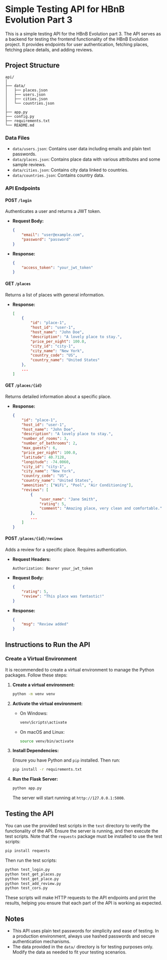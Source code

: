 # Simple Testing API for HBnB Evolution Part 3

This is a simple testing API for the HBnB Evolution part 3. The API serves as a backend for testing the frontend functionality of the HBnB Evolution project. It provides endpoints for user authentication, fetching places, fetching place details, and adding reviews.

## Project Structure

```
api/
│
├── data/
│   ├── places.json
│   ├── users.json
│   ├── cities.json
│   └── countries.json
│
├── app.py
├── config.py
├── requirements.txt
└── README.md
```

### Data Files

- `data/users.json`: Contains user data including emails and plain text passwords.
- `data/places.json`: Contains place data with various attributes and some sample reviews.
- `data/cities.json`: Contains city data linked to countries.
- `data/countries.json`: Contains country data.

### API Endpoints

#### POST `/login`

Authenticates a user and returns a JWT token.

- **Request Body:**
  ```json
  {
      "email": "user@example.com",
      "password": "password"
  }
  ```

- **Response:**
  ```json
  {
      "access_token": "your_jwt_token"
  }
  ```

#### GET `/places`

Returns a list of places with general information.

- **Response:**
  ```json
  [
      {
          "id": "place-1",
          "host_id": "user-1",
          "host_name": "John Doe",
          "description": "A lovely place to stay.",
          "price_per_night": 100.0,
          "city_id": "city-1",
          "city_name": "New York",
          "country_code": "US",
          "country_name": "United States"
      },
      ...
  ]
  ```

#### GET `/places/{id}`

Returns detailed information about a specific place.

- **Response:**
  ```json
  {
      "id": "place-1",
      "host_id": "user-1",
      "host_name": "John Doe",
      "description": "A lovely place to stay.",
      "number_of_rooms": 3,
      "number_of_bathrooms": 2,
      "max_guests": 6,
      "price_per_night": 100.0,
      "latitude": 40.7128,
      "longitude": -74.0060,
      "city_id": "city-1",
      "city_name": "New York",
      "country_code": "US",
      "country_name": "United States",
      "amenities": ["WiFi", "Pool", "Air Conditioning"],
      "reviews": [
          {
              "user_name": "Jane Smith",
              "rating": 5,
              "comment": "Amazing place, very clean and comfortable."
          },
          ...
      ]
  }
  ```

#### POST `/places/{id}/reviews`

Adds a review for a specific place. Requires authentication.

- **Request Headers:**
  ```http
  Authorization: Bearer your_jwt_token
  ```

- **Request Body:**
  ```json
  {
      "rating": 5,
      "review": "This place was fantastic!"
  }
  ```

- **Response:**
  ```json
  {
      "msg": "Review added"
  }
  ```

## Instructions to Run the API

### Create a Virtual Environment

It is recommended to create a virtual environment to manage the Python packages. Follow these steps:

1. **Create a virtual environment:**

   ```sh
   python -m venv venv
   ```

2. **Activate the virtual environment:**

   - On Windows:
     ```sh
     venv\Scripts\activate
     ```
   - On macOS and Linux:
     ```sh
     source venv/bin/activate
     ```

3. **Install Dependencies:**

   Ensure you have Python and `pip` installed. Then run:

   ```sh
   pip install -r requirements.txt
   ```

4. **Run the Flask Server:**

   ```sh
   python app.py
   ```

   The server will start running at `http://127.0.0.1:5000`.

## Testing the API

You can use the provided test scripts in the `test` directory to verify the functionality of the API. Ensure the server is running, and then execute the test scripts. Note that the `requests` package must be installed to use the test scripts:

```sh
pip install requests
```

Then run the test scripts:

```sh
python test_login.py
python test_get_places.py
python test_get_place.py
python test_add_review.py
python test_cors.py
```

These scripts will make HTTP requests to the API endpoints and print the results, helping you ensure that each part of the API is working as expected.

## Notes

- This API uses plain text passwords for simplicity and ease of testing. In a production environment, always use hashed passwords and secure authentication mechanisms.
- The data provided in the `data/` directory is for testing purposes only. Modify the data as needed to fit your testing scenarios.
